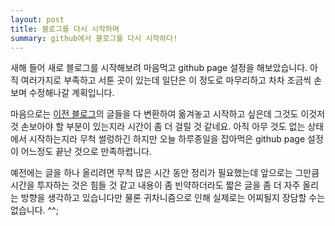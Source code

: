```yaml
---
layout: post
title: 블로그를 다시 시작하며
summary: github에서 블로그를 다시 시작하다!
---
```


새해 들어 새로 블로그를 시작해보려 마음먹고 github page 설정을 해보았습니다.
아직 여러가지로 부족하고 서툰 곳이 있는데 일단은 이 정도로 마무리하고
차차 조금씩 손보며 수정해나갈 계획입니다.

마음으로는 [이전 블로그](http://studyfoss.egloos.com)의 글들을 다 변환하여 옮겨놓고 시작하고 싶은데
그것도 이것저것 손보아야 할 부분이 있는지라 시간이 좀 더 걸릴 것 같네요.
아직 아무 것도 없는 상태에서 시작하는지라 무척 썰렁하긴 하지만
오늘 하루종일을 잡아먹은 github page 설정이 어느정도 끝난 것으로 만족하렵니다.

예전에는 글을 하나 올리려면 무척 많은 시간 동안 정리가 필요했는데
앞으로는 그만큼 시간을 투자하는 것은 힘들 것 같고
내용이 좀 빈약하더라도 짧은 글을 좀 더 자주 올리는 방향을 생각하고 있습니다만
물론 귀차니즘으로 인해 실제로는 어찌될지 장담할 수는 없습니다. ^^;

